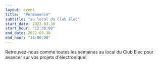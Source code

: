 ```yaml
---
layout: event
title:  "Permanence"
subtitle: "au local du Club Elec"
start_date: 2022-03-30
start_hour: "12:30:00"
end_date: 2022-03-30
end_hour: "14:00:00"
---
```


Retrouvez-nous comme toutes les semaines au local du Club Elec pour avancer sur vos projets d'électronique!
